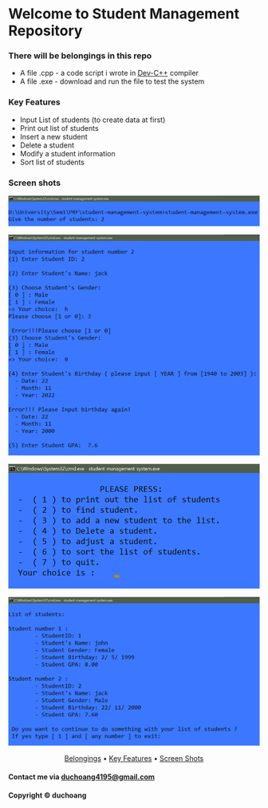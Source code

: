 # Welcome to Student Management Repository

### There will be belongings in this repo

* A file .cpp - a code script i wrote in [Dev-C++](http://orwelldevcpp.blogspot.com) compiler
* A file .exe - download and run the file to test the system

### Key Features

* Input List of students (to create data at first)
* Print out list of students
* Insert a new student
* Delete a student
* Modify a student information
* Sort list of students 

### Screen shots

![pic1](https://github.com/n-d-h/student-management-system/blob/main/screenshots/1.png)

![pic2](https://github.com/n-d-h/student-management-system/blob/main/screenshots/2.png)

![pic3](https://github.com/n-d-h/student-management-system/blob/main/screenshots/3.png)

![pic4](https://github.com/n-d-h/student-management-system/blob/main/screenshots/4.png)

<p align="center">
  <a href="#there-will-be-belongings-in-this-repo">Belongings</a> •
  <a href="#key-features">Key Features</a> •
  <a href="#screen-shots">Screen Shots</a> 
</p>

#### Contact me via duchoang4195@gmail.com
#### Copyright &#169; duchoang